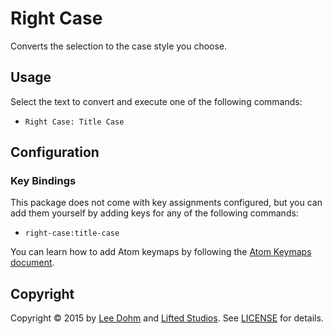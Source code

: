 # Right Case

Converts the selection to the case style you choose.

## Usage

Select the text to convert and execute one of the following commands:

* `Right Case: Title Case`

## Configuration

### Key Bindings

This package does not come with key assignments configured, but you can add them yourself by adding keys for any of the following commands:

* `right-case:title-case`

You can learn how to add Atom keymaps by following the [Atom Keymaps document][keymaps].

## Copyright

Copyright &copy; 2015 by [Lee Dohm][lee-dohm] and [Lifted Studios][lifted-studios]. See [LICENSE][license] for details.

[keymaps]: https://atom.io/docs/latest/advanced/keymaps
[lee-dohm]: http://www.lee-dohm.com
[license]: https://github.com/lee-dohm/right-case/blob/master/LICENSE.md
[lifted-studios]: http://www.liftedstudios.com
